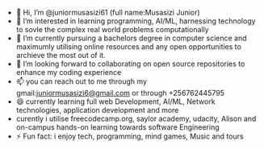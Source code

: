 - 👋 Hi, I’m @juniormusasizi61 (full name:Musasizi Junior)
- 👀 I’m interested in learning programming, AI/ML, harnessing technology to sovle  the complex real world problems computationally 
- 🌱 I’m currently pursuing a bachelors degree in computer science and maximumly utilising online resources and any open opportunities to archieve the most out of it.
- 💞️ I’m looking forward to collaborating on open source repositories to enhance my coding experience
- 📫 you can reach out to me through my gmail:juniormusasizi6@gmail.com  or through +256762445795
- 😄 currently learning full web Development, AI/ML, Network technologies, application development and more
- curently i utilise freecodecamp.org, saylor academy, udacity, Alison and on-campus hands-on learning towards software Engineering
- ⚡ Fun fact: i enjoy tech, programming, mind games, Music and tours
